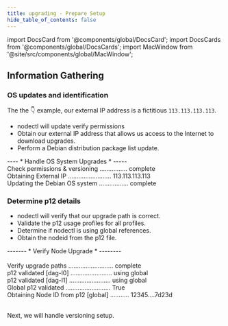 ```yaml
---
title: upgrading - Prepare Setup
hide_table_of_contents: false
---
```

<intro-end />

import DocsCard from '@components/global/DocsCard';
import DocsCards from '@components/global/DocsCards';
import MacWindow from '@site/src/components/global/MacWindow';

<head>
  <title>MainNet 2.0 Automation with nodectl</title>
  <meta
    name="description"
    content="MainNet 2.0 Automation - Upgrade Tessellation with nodectl"
  />
</head>

## Information Gathering

### OS updates and identification

The the 👇 example, our external IP address is a fictitious `113.113.113.113`.

- nodectl will update verify permissions
- Obtain our external IP address that allows us access to the Internet to download upgrades.
- Perform a Debian distribution package list update.

<MacWindow>
---- * Handle OS System Upgrades * -----
<br />
Check permissions & versioning ................ complete<br />                               
Obtaining External IP ......................... 113.113.113.113<br />                          
Updating the Debian OS system ................. complete<br />                                 
</MacWindow>         

### Determine p12 details

- nodectl will verify that our upgrade path is correct.
- Validate the p12 usage profiles for all profiles.
- Determine if nodectl is using global references.
- Obtain the nodeid from the p12 file.

<MacWindow>
------- * Verify Node Upgrade * --------<br />
<br />
Verify upgrade paths .......................... complete<br />                               
p12 validated [dag-l0] ........................ using global<br />                            
p12 validated [dag-l1] ........................ using global<br />                           
Global p12 validated .......................... True<br />                                  
Obtaining Node ID from p12 [global] ........... 12345....7d23d<br />                        
<br />     
</MacWindow>

Next, we will handle versioning setup.